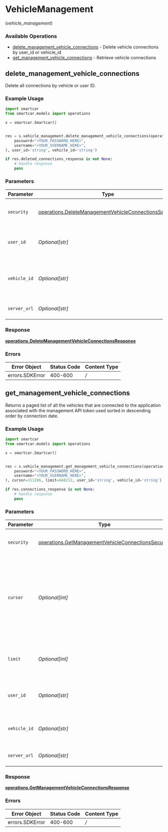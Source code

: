# VehicleManagement
(*vehicle_management*)

### Available Operations

* [delete_management_vehicle_connections](#delete_management_vehicle_connections) - Delete vehicle connections by user_id or vehicle_id
* [get_management_vehicle_connections](#get_management_vehicle_connections) - Retrieve vehicle connections

## delete_management_vehicle_connections

Delete all connections by vehicle or user ID.

### Example Usage

```python
import smartcar
from smartcar.models import operations

s = smartcar.Smartcar()


res = s.vehicle_management.delete_management_vehicle_connections(operations.DeleteManagementVehicleConnectionsSecurity(
    password="<YOUR_PASSWORD_HERE>",
    username="<YOUR_USERNAME_HERE>",
), user_id='string', vehicle_id='string')

if res.deleted_connections_response is not None:
    # handle response
    pass
```

### Parameters

| Parameter                                                                                                                      | Type                                                                                                                           | Required                                                                                                                       | Description                                                                                                                    |
| ------------------------------------------------------------------------------------------------------------------------------ | ------------------------------------------------------------------------------------------------------------------------------ | ------------------------------------------------------------------------------------------------------------------------------ | ------------------------------------------------------------------------------------------------------------------------------ |
| `security`                                                                                                                     | [operations.DeleteManagementVehicleConnectionsSecurity](../../models/operations/deletemanagementvehicleconnectionssecurity.md) | :heavy_check_mark:                                                                                                             | The security requirements to use for the request.                                                                              |
| `user_id`                                                                                                                      | *Optional[str]*                                                                                                                | :heavy_minus_sign:                                                                                                             | Delete all connections containing this user ID (UUID v4).                                                                      |
| `vehicle_id`                                                                                                                   | *Optional[str]*                                                                                                                | :heavy_minus_sign:                                                                                                             | Delete all connections containing this vehicle ID (UUID v4).                                                                   |
| `server_url`                                                                                                                   | *Optional[str]*                                                                                                                | :heavy_minus_sign:                                                                                                             | An optional server URL to use.                                                                                                 |


### Response

**[operations.DeleteManagementVehicleConnectionsResponse](../../models/operations/deletemanagementvehicleconnectionsresponse.md)**
### Errors

| Error Object    | Status Code     | Content Type    |
| --------------- | --------------- | --------------- |
| errors.SDKError | 400-600         | */*             |

## get_management_vehicle_connections

Returns a paged list of all the vehicles that are connected to the application associated with the management API token used sorted in descending order by connection date.

### Example Usage

```python
import smartcar
from smartcar.models import operations

s = smartcar.Smartcar()


res = s.vehicle_management.get_management_vehicle_connections(operations.GetManagementVehicleConnectionsSecurity(
    password="<YOUR_PASSWORD_HERE>",
    username="<YOUR_USERNAME_HERE>",
), cursor=311286, limit=688212, user_id='string', vehicle_id='string')

if res.connections_response is not None:
    # handle response
    pass
```

### Parameters

| Parameter                                                                                                                                    | Type                                                                                                                                         | Required                                                                                                                                     | Description                                                                                                                                  |
| -------------------------------------------------------------------------------------------------------------------------------------------- | -------------------------------------------------------------------------------------------------------------------------------------------- | -------------------------------------------------------------------------------------------------------------------------------------------- | -------------------------------------------------------------------------------------------------------------------------------------------- |
| `security`                                                                                                                                   | [operations.GetManagementVehicleConnectionsSecurity](../../models/operations/getmanagementvehicleconnectionssecurity.md)                     | :heavy_check_mark:                                                                                                                           | The security requirements to use for the request.                                                                                            |
| `cursor`                                                                                                                                     | *Optional[int]*                                                                                                                              | :heavy_minus_sign:                                                                                                                           | Used for accessing pages other than the first page. Each page returned has a cursor value that can be passed here to fetch the “next” page.  |
| `limit`                                                                                                                                      | *Optional[int]*                                                                                                                              | :heavy_minus_sign:                                                                                                                           | Number of connections to return (default: 10, maximum: 100).                                                                                 |
| `user_id`                                                                                                                                    | *Optional[str]*                                                                                                                              | :heavy_minus_sign:                                                                                                                           | Filter for connections created by the provider user ID.                                                                                      |
| `vehicle_id`                                                                                                                                 | *Optional[str]*                                                                                                                              | :heavy_minus_sign:                                                                                                                           | Filter for connections to the provided vehicle ID.                                                                                           |
| `server_url`                                                                                                                                 | *Optional[str]*                                                                                                                              | :heavy_minus_sign:                                                                                                                           | An optional server URL to use.                                                                                                               |


### Response

**[operations.GetManagementVehicleConnectionsResponse](../../models/operations/getmanagementvehicleconnectionsresponse.md)**
### Errors

| Error Object    | Status Code     | Content Type    |
| --------------- | --------------- | --------------- |
| errors.SDKError | 400-600         | */*             |
